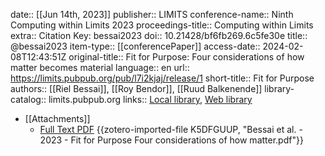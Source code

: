 date:: [[Jun 14th, 2023]]
publisher:: LIMITS
conference-name:: Ninth Computing within Limits 2023
proceedings-title:: Computing within Limits
extra:: Citation Key: bessai2023
doi:: 10.21428/bf6fb269.6c5fe30e
title:: @bessai2023
item-type:: [[conferencePaper]]
access-date:: 2024-02-08T12:43:51Z
original-title:: Fit for Purpose: Four considerations of how matter becomes material
language:: en
url:: https://limits.pubpub.org/pub/l7i2kjaj/release/1
short-title:: Fit for Purpose
authors:: [[Riel Bessai]], [[Roy Bendor]], [[Ruud Balkenende]]
library-catalog:: limits.pubpub.org
links:: [Local library](zotero://select/groups/2386895/items/TJ656QGL), [Web library](https://www.zotero.org/groups/2386895/items/TJ656QGL)

- [[Attachments]]
	- [Full Text PDF](https://limits.pubpub.org/pub/l7i2kjaj/download/pdf) {{zotero-imported-file K5DFGUUP, "Bessai et al. - 2023 - Fit for Purpose Four considerations of how matter.pdf"}}